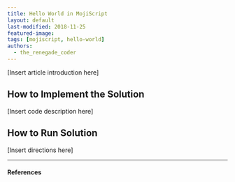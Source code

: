 ```yaml
---
title: Hello World in MojiScript
layout: default
last-modified: 2018-11-25
featured-image:
tags: [mojiscript, hello-world]
authors:
  - the_renegade_coder
---
```


[Insert article introduction here]

## How to Implement the Solution

[Insert code description here]

## How to Run Solution

[Insert directions here]

---

#### References

[^1]: [some IEEE reference]
